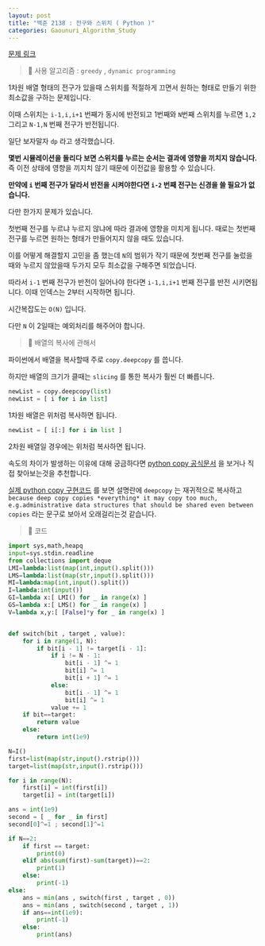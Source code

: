 ```yaml
---
layout: post
title: "백준 2138 : 전구와 스위치 ( Python )"
categories: Gaounuri_Algorithm_Study
---
```


[문제 링크](https://www.acmicpc.net/problem/2138)

> 📌 사용 알고리즘 : `greedy` , `dynamic programming`

1차원 배열 형태의 전구가 있을때 스위치를 적절하게 끄면서 원하는 형태로 만들기 위한 최소값을 구하는 문제입니다.

이때 스위치는 `i-1,i,i+1` 번째가 동시에 반전되고 1번째와 `N`번째 스위치를 누르면 `1,2` 그리고 `N-1,N` 번째 전구가 반전됩니다.

일단 보자말자 `dp` 라고 생각했습니다.

**몇번 시뮬레이션을 돌리다 보면 스위치를 누르는 순서는 결과에 영향을 끼치지 않습니다.**
즉 이전 상태에 영향을 끼지치 않기 때문에 이전값을 활용할 수 있습니다.

**만약에 `i` 번째 전구가 달라서 반전을 시켜야한다면 `i-2` 번째 전구는 신경을 쓸 필요가 없습니다.**

다만 한가지 문제가 있습니다.

첫번째 전구를 누르냐 누르지 않냐에 따라 결과에 영향을 미치게 됩니다.
때로는 첫번째 전구를 누르면 원하는 형태가 만들어지지 않을 때도 있습니다.

이를 어떻게 해결할지 고민을 좀 했는데 `N`의 범위가 작기 때문에 첫번째 전구를 눌렀을때와 누르지 않았을때 두가지 모두 최소값을 구해주면 되었습니다.

따라서 `i-1` 번째 전구가 반전이 일어나야 한다면 `i-1,i,i+1` 번째 전구를 반전 시키면됩니다.
이때 인덱스는 2부터 시작하면 됩니다.

시간복잡도는 `O(N)` 입니다.

다만 `N` 이 2일때는 예외처리를 해주어야 합니다.

> 📌 배열의 복사에 관해서

파이썬에서 배열을 복사할때 주로 `copy.deepcopy` 를 씁니다.

하지만 배열의 크기가 클때는 `slicing` 를 통한 복사가 훨씬 더 빠릅니다.

```python
newList = copy.deepcopy(list)
newList = [ i for i in list]
```
1차원 배열은 위처럼  복사하면 됩니다.

```python
newList = [ i[:] for i in list ]
```

2차원 배열일 경우에는 위처럼 복사하면 됩니다.

속도의 차이가 발생하는 이유에 대해 궁금하다면 [python copy 공식문서](https://docs.python.org/3/library/copy.html#copy.deepcopy) 을 보거나 직접 찾아보는것을 추천합니다.

[실제 python copy 구현코드](https://github.com/python/cpython/blob/main/Lib/copy.py) 를 보면 설명란에 `deepcopy` 는 재귀적으로 복사하고 `because deep copy copies *everything* it may copy too much, e.g.administrative data structures that should be shared even between copies` 라는 문구로 보아서 오래걸리는것 같습니다.

> 📌 코드

```python
import sys,math,heapq
input=sys.stdin.readline
from collections import deque
LMI=lambda:list(map(int,input().split()))
LMS=lambda:list(map(str,input().split()))
MI=lambda:map(int,input().split())
I=lambda:int(input())
GI=lambda x:[ LMI() for _ in range(x) ]
GS=lambda x:[ LMS() for _ in range(x) ]
V=lambda x,y:[ [False]*y for _ in range(x) ]


def switch(bit , target , value):
    for i in range(1, N):
        if bit[i - 1] != target[i - 1]:
            if i != N - 1:
                bit[i - 1] ^= 1
                bit[i] ^= 1
                bit[i + 1] ^= 1
            else:
                bit[i - 1] ^= 1
                bit[i] ^= 1
            value += 1
    if bit==target:
        return value
    else:
        return int(1e9)

N=I()
first=list(map(str,input().rstrip()))
target=list(map(str,input().rstrip()))

for i in range(N):
    first[i] = int(first[i])
    target[i] = int(target[i])

ans = int(1e9)
second = [ _ for _ in first]
second[0]^=1 ; second[1]^=1

if N==2:
    if first == target:
        print(0)
    elif abs(sum(first)-sum(target))==2:
        print(1)
    else:
        print(-1)
else:
    ans = min(ans , switch(first , target , 0))
    ans = min(ans , switch(second , target , 1))
    if ans==int(1e9):
        print(-1)
    else:
        print(ans)
```
